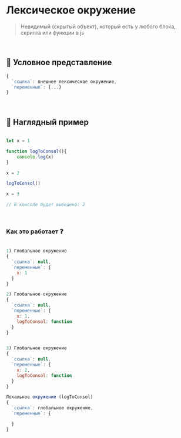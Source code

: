 # Лексическое окружение 
> Невидимый (скрытый объект), который есть у любого блока, скрипта или функции в js

<br>

## 🚩 Условное представление
```javascript
{
  `ссылка`: внешнее лексическое окружение,
  `переменные`: {...}
}
```
<br>

## 🚩 Наглядный пример

```javascript

let x = 1

function logToConsol(){
    console.log(x)
}

x = 2

logToConsol()

x = 3  

// В консоле будет выведено: 2

```
<br>

### Kак это работает ❓

```javascript

1) Глобальное окружение
{
  `ссылка`: null,
  `переменные`: {
    x: 1
  }
}

2) Глобальное окружение
{
  `ссылка`: null,
  `переменные`: {
    x: 1,
    logToConsol: function
  }
}


3) Глобальное окружение
{
  `ссылка`: null,
  `переменные`: {
    x: 2,
    logToConsol: function
  }
}

Локальное окружение (logToConsol)
{
  `ссылка`: глобальное окружение,
  `переменные`: {

  }
}

```

<br>
